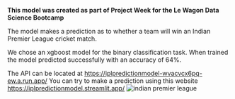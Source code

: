 **This model was created as part of Project Week for the Le Wagon Data Science Bootcamp**

The model makes a prediction as to whether a team will win an Indian Premier League cricket match. 

We chose an xgboost model for the binary classification task. When trained the model predicted successfully with an accuracy of 64%. 

The API can be located at https://iplpredictionmodel-wvacvcx6pq-ew.a.run.app/ You can try to make a prediction using this website https://iplpredictionmodel.streamlit.app/
![indian premier league](https://github.com/FrenchizTib/ipl_prediction_model/assets/139383301/171d3b83-0fba-452f-bd82-f075c88ed683)
